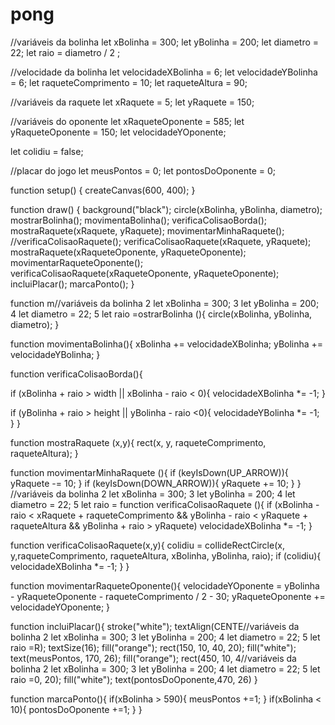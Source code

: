 # pong

//variáveis da bolinha
let xBolinha = 300;
let yBolinha = 200;
let diametro = 22;
let raio = diametro / 2 ;

//velocidade da bolinha
let velocidadeXBolinha = 6;
let velocidadeYBolinha = 6;
let raqueteComprimento = 10;
let raqueteAltura = 90;

//variáveis da raquete
let xRaquete = 5;
let yRaquete = 150;

//variáveis do oponente
let xRaqueteOponente = 585;
let yRaqueteOponente = 150;
let velocidadeYOponente;

let colidiu = false;

//placar do jogo
let meusPontos = 0;
let pontosDoOponente = 0;

function setup() {
  createCanvas(600, 400);
}

function draw() {
  background("black");
  circle(xBolinha, yBolinha, diametro);
  mostrarBolinha();
  movimentaBolinha();
  verificaColisaoBorda();
  mostraRaquete(xRaquete, yRaquete);
  movimentarMinhaRaquete();
  //verificaColisaoRaquete();
  verificaColisaoRaquete(xRaquete, yRaquete);
  mostraRaquete(xRaqueteOponente, yRaqueteOponente);
  movimentarRaqueteOponente();  
  verificaColisaoRaquete(xRaqueteOponente, yRaqueteOponente);
  incluiPlacar();
  marcaPonto();
}

 function m//variáveis da bolinha
2
let xBolinha = 300;
3
let yBolinha = 200;
4
let diametro = 22;
5
let raio =ostrarBolinha (){
  circle(xBolinha, yBolinha, diametro);
 }

function movimentaBolinha(){
  xBolinha += velocidadeXBolinha;
  yBolinha += velocidadeYBolinha;
}

function verificaColisaoBorda(){
  
  if (xBolinha + raio > width || xBolinha - raio < 0){
    velocidadeXBolinha *= -1;
  }
  
  if (yBolinha + raio > height || yBolinha - raio <0){
    velocidadeYBolinha *= -1;
  }
}

function mostraRaquete (x,y){
  rect(x, y, raqueteComprimento, raqueteAltura);
}

function movimentarMinhaRaquete (){
  if (keyIsDown(UP_ARROW)){
   yRaquete -= 10;
  }
  if (keyIsDown(DOWN_ARROW)){
   yRaquete += 10;
  }
}
//variáveis da bolinha
2
let xBolinha = 300;
3
let yBolinha = 200;
4
let diametro = 22;
5
let raio =
function verificaColisaoRaquete (){
  if (xBolinha - raio < xRaquete + raqueteComprimento && yBolinha - raio < yRaquete + raqueteAltura && yBolinha + raio > yRaquete)
  velocidadeXBolinha *= -1;
}

function verificaColisaoRaquete(x,y){
  colidiu =
    collideRectCircle(x, y,raqueteComprimento, raqueteAltura, xBolinha, yBolinha, raio);
  if (colidiu){
  velocidadeXBolinha *= -1;
  }
}

function movimentarRaqueteOponente(){
  velocidadeYOponente = yBolinha - yRaqueteOponente - raqueteComprimento / 2 - 30;
  yRaqueteOponente += velocidadeYOponente;
}

function incluiPlacar(){
  stroke("white");
  textAlign(CENTE//variáveis da bolinha
2
let xBolinha = 300;
3
let yBolinha = 200;
4
let diametro = 22;
5
let raio =R);
  textSize(16);
  fill("orange");
  rect(150, 10, 40, 20);
  fill("white");
  text(meusPontos, 170, 26);
  fill("orange");
  rect(450, 10, 4//variáveis da bolinha
2
let xBolinha = 300;
3
let yBolinha = 200;
4
let diametro = 22;
5
let raio =0, 20);
  fill("white");
  text(pontosDoOponente,470, 26)
}

function marcaPonto(){
  if(xBolinha > 590){
    meusPontos +=1;
  }
  if(xBolinha < 10){
    pontosDoOponente +=1;
  }
}
